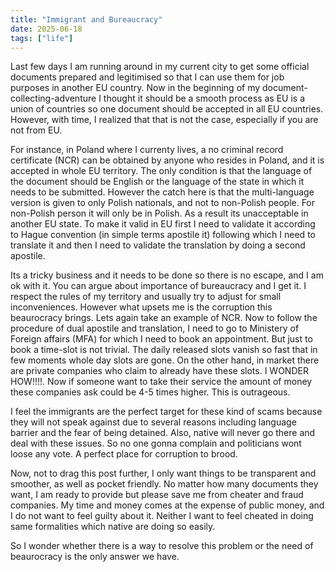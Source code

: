 ```yaml
---
title: "Immigrant and Bureaucracy"
date: 2025-06-18
tags: ["life"]
---
```


Last few days I am running around in my current city to get some official documents prepared and legitimised so that I can use them for job purposes in another EU country. Now in the beginning of my document-collecting-adventure I thought it should be a smooth process as EU is a union of countries so one document should be accepted in all EU countries. However, with time, I realized that that is not the case, especially if you are not from EU.

For instance, in Poland where I currenty lives, a no criminal record certificate (NCR) can be obtained by anyone who resides in Poland, and it is accepted in whole EU territory. The only condition is that the language of the document should be English or the language of the state in which it needs to be submitted. However the catch here is that the multi-language version is given to only Polish nationals, and not to non-Polish people. For non-Polish person it will only be in Polish. As a result its unacceptable in another EU state. To make it valid in EU first I need to validate it according to Hague convention (in simple terms apostile it) following which I need to translate it and then I need to validate the translation by doing a second apostile.

Its a tricky business and it needs to be done so there is no escape, and I am ok with it. You can argue about importance of bureaucracy and I get it. I respect the rules of my territory and usually try to adjust for small inconveniences. However what upsets me is the corruption this beaurocracy brings. Lets again take an example of NCR. Now to follow the procedure of dual apostile and translation, I need to go to Ministery of Foreign affairs (MFA) for which I need to book an appointment. But just to book a time-slot is not trivial. The daily released slots vanish so fast that in few moments whole day slots are gone. On the other hand, in market there are private companies who claim to already have these slots. I WONDER HOW!!!!. Now if someone want to take their service the amount of money these companies ask could be 4-5 times higher. This is outrageous.

I feel the immigrants are the perfect target for these kind of scams because they will not speak against due to several reasons including language barrier and the fear of being detained. Also, native will never go there and deal with these issues. So no one gonna complain and politicians wont loose any vote. A perfect place for corruption to brood.

Now, not to drag this post further, I only want things to be transparent and smoother, as well as pocket friendly. No matter how many documents they want, I am ready to provide but please save me from cheater and fraud companies. My time and money comes at the expense of public money, and I do not want to feel guilty about it. Neither I want to feel cheated in doing same formalities which native are doing so easily.

So I wonder whether there is a way to resolve this problem or the need of beaurocracy is the only answer we have.

